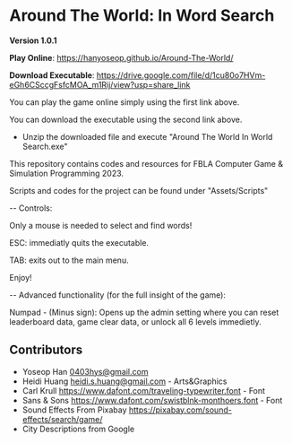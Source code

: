 # Around The World: In Word Search

**Version 1.0.1**

**Play Online**: https://hanyoseop.github.io/Around-The-World/

**Download Executable**: https://drive.google.com/file/d/1cu80o7HVm-eGh6CSccgFsfcMOA_m1Rij/view?usp=share_link

You can play the game online simply using the first link above.

You can download the executable using the second link above.
  - Unzip the downloaded file and execute "Around The World In World Search.exe"

 

This repository contains codes and resources for FBLA Computer Game & Simulation Programming 2023.

Scripts and codes for the project can be found under "Assets/Scripts"

 

-- Controls:

Only a mouse is needed to select and find words!

ESC: immediatly quits the executable.

TAB: exits out to the main menu. 

Enjoy!

 

-- Advanced functionality (for the full insight of the game):

Numpad - (Minus sign): Opens up the admin setting where you can reset leaderboard data, game clear data, or unlock all 6 levels immedietly. 

 

## Contributors

- Yoseop Han <0403hys@gmail.com>
- Heidi Huang  <heidi.s.huang@gmail.com> - Arts&Graphics
- Carl Krull <https://www.dafont.com/traveling-typewriter.font> - Font
- Sans & Sons <https://www.dafont.com/swistblnk-monthoers.font> - Font
- Sound Effects From Pixabay <https://pixabay.com/sound-effects/search/game/> 
- City Descriptions from Google
